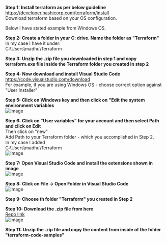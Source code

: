 **Step 1:** **Install terraform as per below guideline**
https://developer.hashicorp.com/terraform/install <br/>
Download terraform based on your OS configuration. <br/>

Below I have stated example from Windows OS. <br/>

**Step 2:** **Create a folder in your C: drive. Name the folder as "Terraform"** <br/>
In my case I have it under: <br/>
C:\Users\madhu\Terraform <br/>

**Step 3:** **Unzip the .zip file you downloaded in step 1 and copy terraform.exe file inside the Terraform folder you created in step 2** <br/>

**Step 4:** **Now download and install Visual Studio Code** <br/>
https://code.visualstudio.com/download <br/>
For example, if you are using Windows OS - choose correct option against "User Installer" <br/>

**Step 5:** **Click on Windows key and then click on** **"Edit the system environment variables** <br/>
![image](https://github.com/user-attachments/assets/6f15a7b4-dd16-48cc-bcf2-e30a436df21c) <br/>

**Step 6:** **Click on "User variables" for your account and then select Path and click on Edit** <br/>
Then click on "new" <br/>
Add Path to your Terraform folder - which you accomplished in Step 2. <br/>
In my case I added <br/>
C:\Users\madhu\Terraform <br/>
![image](https://github.com/user-attachments/assets/69ec8bca-ab9a-4ee6-ad6f-2c66c6ccef31) <br/>

**Step 7:** **Open Visual Studio Code and install the extensions shown in image**  <br/>
![image](https://github.com/user-attachments/assets/51d628bb-5c35-4db9-872e-7f80bf1c5ea7)  <br/>

**Step 8:** **Click on File -> Open Folder in Visual Studio Code**   <br/>
![image](https://github.com/user-attachments/assets/bfb1aa65-31cf-48b4-bd80-490effbc2410)  <br/>

**Step 9:** **Choose th folder "Terraform" you created in Step 2**  <br/>

**Step 10:** **Download the .zip file from here**  <br/>
[Repo link](https://github.com/madhubanti0007/terraform-code-samples)  <br/>
![image](https://github.com/user-attachments/assets/f5ed5c83-904a-41fa-b397-c3b289924734)  <br/>

**Step 11:**  **Unzip the .zip file and copy the content from inside of the folder "terraform-code-samples"**













